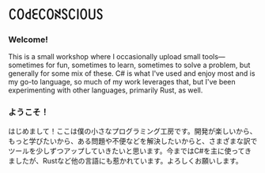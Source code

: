 # ꉔꄲ꒯ꏂꉔꄲꋊꇙꉔ꒐ꄲ꒤ꇙ

### Welcome!

This is a small workshop where I occasionally upload small tools—sometimes for fun, sometimes to learn, sometimes to solve a problem, but generally for some mix of these. C# is what I've used and enjoy most and is my go-to language, so much of my work leverages that, but I've been experimenting with other languages, primarily Rust, as well.

### ようこそ！

はじめまして！ここは僕の小さなプログラミング工房です。開発が楽しいから、もっと学びたいから、ある問題や不便などを解決したいからと、さまざまな訳でツールを少しずつアップしていきたいと思います。今まではC#を主に使ってきましたが、Rustなど他の言語にも惹かれています。よろしくお願いします。
